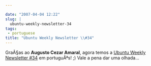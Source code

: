 ```yaml
---

date: "2007-04-04 12:22"
slug: |
  ubuntu-weekly-newsletter-34
tags:
 - portuguese
title: "Ubuntu Weekly Newsletter \\#34"
---
```


GraÃ§as ao **Augusto Cezar Amaral**, agora temos a [Ubuntu Weekly
Newsletter
\#34](https://wiki.ubuntu.com/UbuntuWeeklyNewsletter/Issue34/PtBr) em
portuguÃªs! ;) Vale a pena dar uma olhada...
